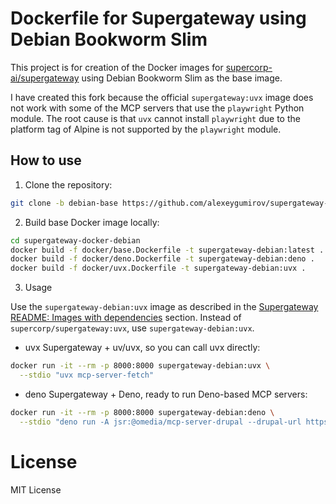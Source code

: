 # Dockerfile for Supergateway using Debian Bookworm Slim

This project is for creation of the Docker images for [supercorp-ai/supergateway](https://github.com/supercorp-ai/supergateway) using Debian Bookworm Slim as the base image.

I have created this fork because the official `supergateway:uvx` image does not work with some of the MCP servers that use the `playwright` Python module. The root cause is that `uvx` cannot install `playwright` due to the platform tag of Alpine is not supported by the `playwright` module.

## How to use

1. Clone the repository:

```bash
git clone -b debian-base https://github.com/alexeygumirov/supergateway-docker-debian.git
```

2. Build base Docker image locally:

```bash
cd supergateway-docker-debian
docker build -f docker/base.Dockerfile -t supergateway-debian:latest .
docker build -f docker/deno.Dockerfile -t supergateway-debian:deno .
docker build -f docker/uvx.Dockerfile -t supergateway-debian:uvx .
```

3. Usage

Use the `supergateway-debian:uvx` image as described in the [Supergateway README: Images with dependencies](https://github.com/supercorp-ai/supergateway/blob/main/README.md#images-with-dependencies) section. Instead of `supercorp/supergateway:uvx`, use `supergateway-debian:uvx`.

* uvx Supergateway + uv/uvx, so you can call uvx directly:

```bash
docker run -it --rm -p 8000:8000 supergateway-debian:uvx \
  --stdio "uvx mcp-server-fetch"
```

* deno Supergateway + Deno, ready to run Deno-based MCP servers:

```bash
docker run -it --rm -p 8000:8000 supergateway-debian:deno \
  --stdio "deno run -A jsr:@omedia/mcp-server-drupal --drupal-url https://your-drupal-server.com"
```

# License

MIT License
